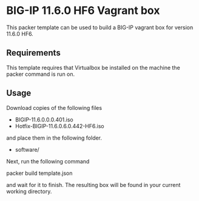 # BIG-IP 11.6.0 HF6 Vagrant box

This packer template can be used to build a BIG-IP vagrant box for version
11.6.0 HF6.

## Requirements

This template requires that Virtualbox be installed on the machine the packer
command is run on.

## Usage

Download copies of the following files

  * BIGIP-11.6.0.0.0.401.iso
  * Hotfix-BIGIP-11.6.0.6.0.442-HF6.iso

and place them in the following folder.

  * software/

Next, run the following command

  packer build template.json

and wait for it to finish. The resulting box will be found in your current
working directory.
